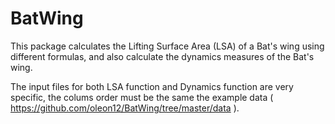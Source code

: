 # BatWing

This package calculates the Lifting Surface Area (LSA) of a Bat's wing using different formulas, and also calculate the dynamics measures of the Bat's wing.

The input files for both LSA function and Dynamics function are very specific, the colums order must be the same the example data ( https://github.com/oleon12/BatWing/tree/master/data ).
